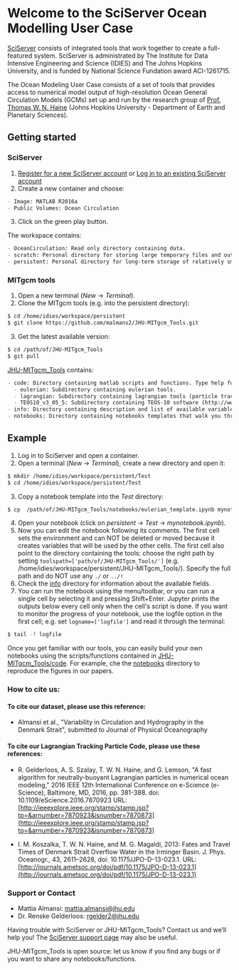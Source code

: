 # Welcome to the SciServer Ocean Modelling User Case

[SciServer](http://www.sciserver.org/) consists of integrated tools that work together to create a full-featured system.
SciServer is administrated by The Institute for Data Intensive Engineering and Science (IDIES) and The Johns Hopkins University, and is funded by National Science Fundation award ACI-1261715.

The Ocean Modeling User Case consists of a set of tools that provides access to numerical model output of high-resolution Ocean General Circulation Models (GCMs) set up and run by the research group of [Prof. Thomas W. N. Haine](http://sites.krieger.jhu.edu/haine/) (Johns Hopkins University - Department of Earth and Planetary Sciences).

## Getting started

### SciServer
1. [Register for a new SciServer account](http://portal.sciserver.org/login-portal/Account/Register) or [Log in to an existing SciServer account](http://portal.sciserver.org/login-portal/Account/Login?callbackUrl=http:%2f%2fcompute.sciserver.org%2fdashboard)
2. Create a new container and choose:
```markdown
- Image: MATLAB R2016a
- Public Volumes: Ocean Circulation
```
3. Click on the green play button.

The workspace contains:
```markdown
- OceanCirculation: Read only directory containing data.
- scratch: Personal directory for storing large temporary files and output.
- persistent: Personal directory for long-term storage of relatively small files.
```

### MITgcm tools
1. Open a new terminal (_New_ -> _Terminal_).
2. Clone the MITgcm tools (e.g. into the persistent directory):
```sh
$ cd /home/idies/workspace/persistent
$ git clone https://github.com/malmans2/JHU-MITgcm_Tools.git
```
3. Get the latest available version:
```sh
$ cd /path/of/JHU-MITgcm_Tools
$ git pull
```
[JHU-MITgcm_Tools](https://github.com/malmans2/JHU-MITgcm_Tools) contains:
```markdown
- code: Directory containing matlab scripts and functions. Type help function.m in matlab to get more details.
  - eulerian: Subdirectory containing eulerian tools.
  - lagrangian: Subdirectory containing lagrangian tools (particle tracking code - not available yet).
  - TEOS10_v3_05_5: Subdirectory containing TEOS-10 software (http://www.teos-10.org/) 
- info: Directory containing description and list of available variables for each experiment.
- notebooks: Directory containing notebooks templates that walk you through how to use our tools.
```


## Example
1. Log in to SciServer and open a container.
2. Open a terminal (_New_ -> _Terminal_), create a new directory and open it:
```sh
$ mkdir /home/idies/workspace/persistent/Test
$ cd /home/idies/workspace/persistent/Test
```
3. Copy a notebook template into the _Test_ directory:
```sh
$ cp  /path/of/JHU-MITgcm_Tools/notebooks/eulerian_template.ipynb mynotebook.ipynb
```
4. Open your notebook (click on _persistent_ -> _Test_ -> _mynotebook.ipynb_).
5. Now you can edit the notebook following its comments. The first cell sets the environment and can NOT be deleted or moved because it creates variables that will be used by the other cells. The first cell also point to the directory containing the tools: choose the right path by setting `toolspath=['path/of/JHU-MITgcm_Tools/']` (e.g. /home/idies/workspace/persistent/JHU-MITgcm_Tools/). Specify the full path and do NOT use any `./` or `../!`
6. Check the [info](https://github.com/malmans2/JHU-MITgcm_Tools/tree/master/info) directory for information about the available fields.
7. You can run the notebook using the menu/toolbar, or you can run a single cell by selecting it and pressing Shift+Enter. Jupyter prints the outputs below every cell only when the cell's script is done. If you want to monitor the progress of your notebook, use the logfile option in the first cell; e.g. set `logname=['logfile']` and read it through the terminal:
```sh
$ tail -f logfile
```
Once you get familiar with our tools, you can easily build your own notebooks using the scripts/functions contained in [JHU-MITgcm_Tools/code](https://github.com/malmans2/JHU-MITgcm_Tools/tree/master/code).
For example, che the [notebooks](https://github.com/malmans2/JHU-MITgcm_Tools/tree/master/notebooks) directory to reproduce the figures in our papers.

### How to cite us:
#### To cite our dataset, please use this reference: 
- Almansi et al., "Variability in Circulation and Hydrography in the Denmark Strait", submitted to Journal of Physical Oceanography

#### To cite our Lagrangian Tracking Particle Code, please use these references: 
- R. Gelderloos, A. S. Szalay, T. W. N. Haine, and G. Lemson, "A fast algorithm for neutrally-buoyant Lagrangian particles in numerical ocean modeling," 2016 IEEE 12th International Conference on e-Science (e-Science), Baltimore, MD, 2016, pp. 381-388.
doi: 10.1109/eScience.2016.7870923
URL: [http://ieeexplore.ieee.org/stamp/stamp.jsp?tp=&arnumber=7870923&isnumber=7870873](http://ieeexplore.ieee.org/stamp/stamp.jsp?tp=&arnumber=7870923&isnumber=7870873)

- I. M. Koszalka, T. W. N. Haine, and M. G. Magaldi, 2013: Fates and Travel Times of Denmark Strait Overflow Water in the Irminger Basin. J. Phys. Oceanogr., 43, 2611–2628, doi: 10.1175/JPO-D-13-023.1. URL: [http://journals.ametsoc.org/doi/pdf/10.1175/JPO-D-13-023.1](http://journals.ametsoc.org/doi/pdf/10.1175/JPO-D-13-023.1)


### Support or Contact
- Mattia Almansi: mattia.almansi@jhu.edu
- Dr. Renske Gelderloos:  rgelder2@jhu.edu 

Having trouble with SciServer or JHU-MITgcm_Tools? Contact us and we’ll help you!
The [SciServer support page](http://www.sciserver.org/support/) may also be useful.

JHU-MITgcm_Tools is open source: let us know if you find any bugs or if you want to share any notebooks/functions.
